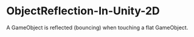 # ObjectReflection-In-Unity-2D
A GameObject is reflected (bouncing) when touching a flat GameObject.
